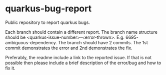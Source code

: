 # quarkus-bug-report
Public repository to report quarkus bugs.

Each branch should contain a different report. 
The branch name structure should be \<quarkus-issue-number>-\<error-thrown>. E.g. 6695-ambiguous-dependency.
 The branch should have 2 commits. The 1st commit demonstrates the error and 2nd demonstrates the fix.

Preferably, the readme include a link to the reported issue.
If that is not possible then please include a brief description of the error/bug 
and how to fix it.
